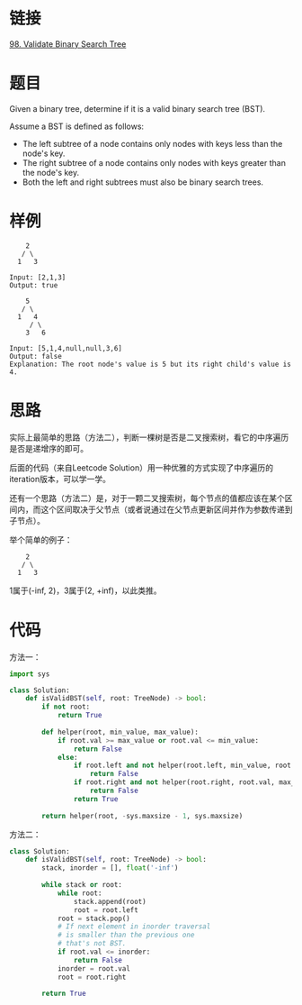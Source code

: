 # 链接
[98. Validate Binary Search Tree](https://leetcode.com/problems/validate-binary-search-tree/)

# 题目
Given a binary tree, determine if it is a valid binary search tree (BST).

Assume a BST is defined as follows:

- The left subtree of a node contains only nodes with keys less than the node's key.
- The right subtree of a node contains only nodes with keys greater than the node's key.
- Both the left and right subtrees must also be binary search trees.

# 样例
```
    2
   / \
  1   3

Input: [2,1,3]
Output: true
```

```
    5
   / \
  1   4
     / \
    3   6

Input: [5,1,4,null,null,3,6]
Output: false
Explanation: The root node's value is 5 but its right child's value is 4.
```

# 思路
实际上最简单的思路（方法二），判断一棵树是否是二叉搜索树，看它的中序遍历是否是递增序的即可。

后面的代码（来自Leetcode Solution）用一种优雅的方式实现了中序遍历的iteration版本，可以学一学。

还有一个思路（方法二）是，对于一颗二叉搜索树，每个节点的值都应该在某个区间内，而这个区间取决于父节点（或者说通过在父节点更新区间并作为参数传递到子节点）。

举个简单的例子：
```
    2
   / \
  1   3
```

1属于(-inf, 2)，3属于(2, +inf)，以此类推。

# 代码
方法一：
```python
import sys

class Solution:
    def isValidBST(self, root: TreeNode) -> bool:
        if not root:
            return True
        
        def helper(root, min_value, max_value):
            if root.val >= max_value or root.val <= min_value:
                return False
            else:
                if root.left and not helper(root.left, min_value, root.val):
                    return False
                if root.right and not helper(root.right, root.val, max_value):
                    return False
                return True
            
        return helper(root, -sys.maxsize - 1, sys.maxsize)
```

方法二：
```python
class Solution:
    def isValidBST(self, root: TreeNode) -> bool:
        stack, inorder = [], float('-inf')
        
        while stack or root:
            while root:
                stack.append(root)
                root = root.left
            root = stack.pop()
            # If next element in inorder traversal
            # is smaller than the previous one
            # that's not BST.
            if root.val <= inorder:
                return False
            inorder = root.val
            root = root.right

        return True
```